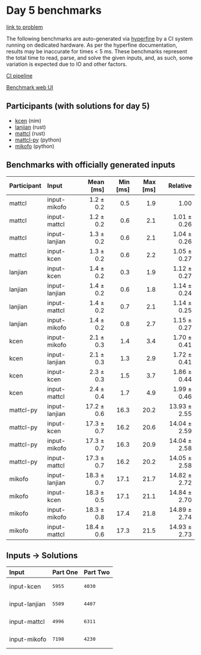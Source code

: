 # Day 5 benchmarks

[link to problem](https://adventofcode.com/2024/day/5)

The following benchmarks are auto-generated via
[hyperfine](https://github.com/sharkdp/hyperfine) by a CI system running on
dedicated hardware. As per the hyperfine documentation, results may be
inaccurate for times < 5 ms. These benchmarks represent the total time to read,
parse, and solve the given inputs, and, as such, some variation is expected due
to IO and other factors.

[CI pipeline](http://ci.papercode.net:8080/teams/main/pipelines/aoc2024)

[Benchmark web UI](https://aoc.ancalagon.black)


## Participants (with solutions for day 5)

- [kcen](https://github.com/kcen/aoc2024) (nim)
- [lanjian](https://github.com/lanjian/aoc-2024) (rust)
- [mattcl](https://github.com/mattcl/aoc2024) (rust)
- [mattcl-py](https://github.com/mattcl/aoc2024-py) (python)
- [mikofo](https://github.com/mikofo/aoc2024) (python)


## Benchmarks with officially generated inputs

| Participant | Input | Mean [ms] | Min [ms] | Max [ms] | Relative |
|:---|:---|---:|---:|---:|---:|
| mattcl | input-mikofo | 1.2 ± 0.2 | 0.5 | 1.9 | 1.00 |
| mattcl | input-mattcl | 1.2 ± 0.2 | 0.6 | 2.1 | 1.01 ± 0.26 |
| mattcl | input-lanjian | 1.3 ± 0.2 | 0.6 | 2.1 | 1.04 ± 0.26 |
| mattcl | input-kcen | 1.3 ± 0.2 | 0.6 | 2.2 | 1.05 ± 0.27 |
| lanjian | input-kcen | 1.4 ± 0.2 | 0.3 | 1.9 | 1.12 ± 0.27 |
| lanjian | input-lanjian | 1.4 ± 0.2 | 0.6 | 1.8 | 1.14 ± 0.24 |
| lanjian | input-mattcl | 1.4 ± 0.2 | 0.7 | 2.1 | 1.14 ± 0.25 |
| lanjian | input-mikofo | 1.4 ± 0.2 | 0.8 | 2.7 | 1.15 ± 0.27 |
| kcen | input-mikofo | 2.1 ± 0.3 | 1.4 | 3.4 | 1.70 ± 0.41 |
| kcen | input-lanjian | 2.1 ± 0.3 | 1.3 | 2.9 | 1.72 ± 0.41 |
| kcen | input-kcen | 2.3 ± 0.3 | 1.5 | 3.7 | 1.86 ± 0.44 |
| kcen | input-mattcl | 2.4 ± 0.4 | 1.7 | 4.9 | 1.99 ± 0.46 |
| mattcl-py | input-lanjian | 17.2 ± 0.6 | 16.3 | 20.2 | 13.93 ± 2.55 |
| mattcl-py | input-kcen | 17.3 ± 0.7 | 16.2 | 20.6 | 14.04 ± 2.59 |
| mattcl-py | input-mikofo | 17.3 ± 0.7 | 16.3 | 20.9 | 14.04 ± 2.58 |
| mattcl-py | input-mattcl | 17.3 ± 0.7 | 16.2 | 20.2 | 14.05 ± 2.58 |
| mikofo | input-lanjian | 18.3 ± 0.7 | 17.1 | 21.7 | 14.82 ± 2.72 |
| mikofo | input-kcen | 18.3 ± 0.5 | 17.1 | 21.1 | 14.84 ± 2.70 |
| mikofo | input-mikofo | 18.3 ± 0.8 | 17.4 | 21.8 | 14.89 ± 2.74 |
| mikofo | input-mattcl | 18.4 ± 0.6 | 17.3 | 21.5 | 14.93 ± 2.73 |


## Inputs -> Solutions

| Input | Part One | Part Two |
|:---|:---|:---|
|input-kcen|<pre>5955</pre>|<pre>4030</pre>|
|input-lanjian|<pre>5509</pre>|<pre>4407</pre>|
|input-mattcl|<pre>4996</pre>|<pre>6311</pre>|
|input-mikofo|<pre>7198</pre>|<pre>4230</pre>|